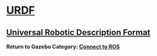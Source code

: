 # [URDF][1]

## [Universal Robotic Description Format][3]


**Return to Gazebo Category: [Connect to ROS][2]**

[1]: http://gazebosim.org/tutorials?tut=ros_urdf&cat=connect_ros
[2]: ../gazebo_categories/ros.md
[3]: http://www.ros.org/wiki/urdf
